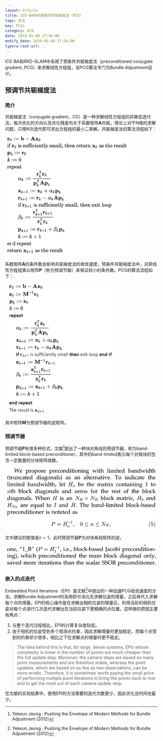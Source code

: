 ```yaml
---
layout: article
title: ICE-BA中的预条件共轭梯度法（PCG）
tags: 论文
key: PCG1
category: 论文
date: 2019-05-08 17:56:00
modify_date: 2019-05-08 17:56:00
typora-root-url: ..
---
```


ICE-BA和RKD-SLAM中采用了预条件共轭梯度法（preconditioned conjugate gradient, PCG）来求解线性方程组，该PCG算法专门为Bundle Adjustment设计。

<!--more-->

## 预调节共轭梯度法

### 简介

共轭梯度法（conjugate gradient，CG）是一种求解线性方程组的非静态迭代法，每次优化的方向以及优化残差均关于系数矩阵$\boldsymbol{A}$共轭，理论上对于N维的求解问题，只用N次迭代即可求出方程组的最小二乘解。共轭梯度法的算法流程如下：

![cg](/img/CG_alg.PNG)

系数矩阵$\boldsymbol{A}$的条件数会影响共轭梯度法的收敛速度，预条件共轭梯度法中，对原线性方程组乘以矩阵$\boldsymbol{P}$（称为预调节器）来保证较小的条件数。PCG的算法流程如下：

![1557306696032](/img/PCG_alg)

其中矩阵$\boldsymbol{M}$为预调节器的逆矩阵。

### 预调节器

预调节器$\boldsymbol{P}$有很多种形式，文献[^PCG]提出了一种块对角线的预调节器，称为band-limited block-based preconditioner，其中的band-limited表示每个对角块的包含一定数量的分块矩阵维数。

![1557307388432](/img/BL_preconditioner)

文中建议的取值是$n=1$，此时预调节器$\boldsymbol{P}$为对块角线矩阵的逆。

![1557307961246](/img/1557307961246.png)

### 嵌入的点迭代

Embedded Point Iterations（EPI）是文献[^PCG]中提出的一种加速PCG收敛速度的方法。求解Bundle Adjustment时采用舒尔消元先求解位姿的增量，之后再代入求解每个点的增量。EPI的核心操作是在求解出相机位姿的增量后，利用当前的相机位姿对每个点进行几次迭代求解出在当前位姿下更精确的点位置。这样做的原因主要有两点：

1. 与整个迭代过程相比，EPI的计算复杂度较低。
2. 由于相机的位姿受到多个观测点约束，因此求解增量时更加稳定，而每个点受到的约束却少很多，相比之下在求解点的增量时更不稳定。

>The idea behind this is that, for large, dense systems, EPIs whose complexity is linear in the number of points are much cheaper than the full update step. Moreover, the camera steps are based on many point measurements and are therefore stable, whereas the point updates, which are based
>on as few as two observations, can be more erratic. Therefore, it is sometimes worth paying the small price of performing multiple point iterations to bring the points back to rest and to get the most out of each camera update step. 

在文献的实验结果中，使用EPI的方法需要的迭代次数更少，因此优化总时间也最少。

[^PCG]: Yekeun Jeong : Pushing the Envelope of Modern Methods for Bundle Adjustment  (2012)